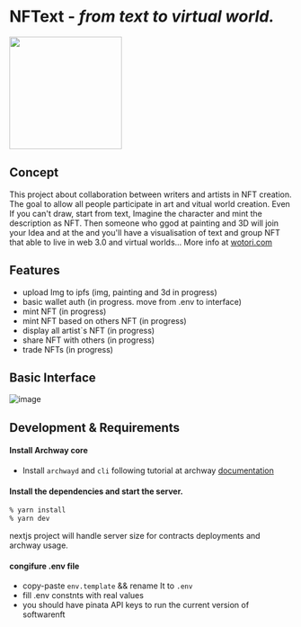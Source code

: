 # NFText - _from text to virtual world._
<img src="https://ipfs.io/ipfs/QmWTvKbPeWDwNQMFgbmWzciq7NNcwsQcBgV5jLNNhPNwF6" style="width:200px" />

## Concept
This project about collaboration between writers and artists in NFT creation.
The goal to allow all people participate in art and vitual world creation. Even If you can't draw, start from text, Imagine the character and mint the description as NFT. Then someone who ggod at painting and 3D will join your Idea and at the and you'll have a visualisation of text and group NFT that able to live in web 3.0 and virtual worlds...
More info at [wotori.com](https://wotori.com)

## Features
- upload Img to ipfs (img, painting and 3d in progress)
- basic wallet auth (in progress. move from .env to interface)
- mint NFT (in progress)
- mint NFT based on others NFT (in progress)
- display all artist`s NFT (in progress)
- share NFT with others (in progress)
- trade NFTs (in progress)

## Basic Interface
![image](https://user-images.githubusercontent.com/10486621/145106617-964b6460-7ce4-49ce-9b90-0f310039bb6f.png)

## Development & Requirements

#### Install Archway core
- Install `archwayd` and `cli` following tutorial at archway [documentation](https://docs.archway.io/docs/create/getting-started/install)

#### Install the dependencies and start the server.

```sh
% yarn install
% yarn dev
```
nextjs project will handle server size for contracts deployments and archway usage.

#### congifure .env file
- copy-paste `env.template` && rename It to `.env`
- fill .env constnts with real values
- you should have pinata API keys to run the current version of softwarenft
